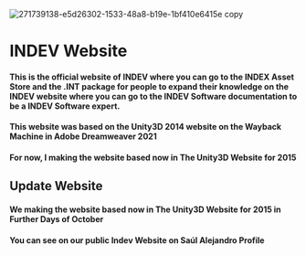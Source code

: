 ![271739138-e5d26302-1533-48a8-b19e-1bf410e6415e copy](https://github.com/INDEV-Inc/Indev/assets/126918321/340aabfc-8cb5-404e-bfc1-515e8cac1830)

<h1>INDEV Website</h1>
<h4>This is the official website of INDEV where you can go to the INDEX Asset Store and the .INT package for people to expand their knowledge on the INDEV website where you can go to the INDEV Software documentation to be a INDEV Software expert.</h4>

<h4>This website was based on the Unity3D 2014 website on the Wayback Machine in Adobe Dreamweaver 2021</h4>
<h4>For now, I making the website based now in The Unity3D Website for 2015</h4>
<h2>Update Website</h2>
<h4>We making the website based now in The Unity3D Website for 2015 in Further Days of October</h4>
<h4>You can see on our public Indev Website on Saúl Alejandro Profile</h4>
